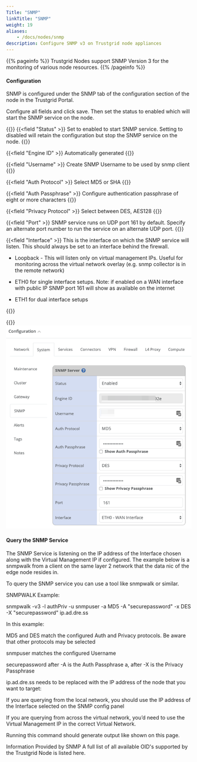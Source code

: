 ```yaml
---
Title: "SNMP"
linkTitle: "SNMP"
weight: 19
aliases: 
    - /docs/nodes/snmp
description: Configure SNMP v3 on Trustgrid node appliances
---
```


{{% pageinfo %}}
Trustgrid Nodes support SNMP Version 3 for the monitoring of various node resources.
{{% /pageinfo %}}

#### Configuration

SNMP is configured under the SNMP tab of the configuration section of the node in the Trustgrid Portal.

Configure all fields and click save. Then set the status to enabled which will start the SNMP service on the node.

{{<fields>}}
{{<field "Status" >}}
Set to enabled to start SNMP service. Setting to disabled will retain the configuration but stop the SNMP service on the node.
{{</field >}}

{{<field "Engine ID" >}}
Automatically generated
{{</field >}}

{{<field "Username" >}}
Create SNMP Username to be used by snmp client
{{</field >}}

{{<field "Auth Protocol" >}}
Select MD5 or SHA
{{</field >}}

{{<field "Auth Passphrase" >}}
Configure authentication passphrase of eight or more characters
{{</field >}}

{{<field "Privacy Protocol" >}}
Select between DES, AES128
{{</field >}}

{{<field "Port" >}}
SNMP service runs on UDP port 161 by default. Specify an alternate port number to run the service on an alternate UDP port.
{{</field >}}

{{<field "Interface" >}}
This is the interface on which the SNMP service will listen. This should always be set to an interface behind the firewall.

- Loopback - This will listen only on virtual management IPs. Useful for monitoring across the virtual network overlay (e.g. snmp collector is in the remote network)

- ETH0 for single interface setups. Note: if enabled on a WAN interface with public IP SNMP port 161 will show as available on the internet

- ETH1 for dual interface setups

{{</field >}}

{{</fields>}}
![img](system-config.png)

#### Query the SNMP Service

The SNMP Service is listening on the IP address of the Interface chosen along with the Virtual Management IP if configured. The example below is a snmpwalk from a client on the same layer 2 network that the data nic of the edge node resides in.

To query the SNMP service you can use a tool like snmpwalk or similar.

SNMPWALK Example:

snmpwalk -v3 -l authPriv -u snmpuser -a MD5 -A "securepassword" -x DES -X "securepassword" ip.ad.dre.ss

In this example:

MD5 and DES match the configured Auth and Privacy protocols. Be aware that other protocols may be selected

snmpuser matches the configured Username

securepassword after -A is the Auth Passphrase a, after -X is the Privacy Passphrase

ip.ad.dre.ss needs to be replaced with the IP address of the node that you want to target:

If you are querying from the local network, you should use the IP address of the Interface selected on the SNMP config panel

If you are querying from across the virtual network, you’d need to use the Virtual Management IP in the correct Virtual Network.

Running this command should generate output like shown on this page.

Information Provided by SNMP
A full list of all available OID's supported by the Trustgrid Node is listed here.
